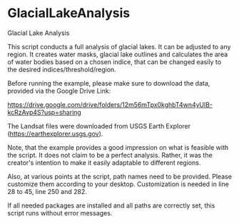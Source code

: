 # GlacialLakeAnalysis

Glacial Lake Analysis

This script conducts a full analysis of glacial lakes. 
It can be adjusted to any region.
It creates water masks, glacial lake outlines and calculates the area of water bodies based on a chosen indice, 
that can be changed easily to the desired indices/threshold/region. 


Before running the example, please make sure to download the data, provided via the Google Drive Link:

https://drive.google.com/drive/folders/12m56mTpx0kghbT4wn4yUlB-kcRzAvp4S?usp=sharing


The Landsat files were downloaded from USGS Earth Explorer (https://earthexplorer.usgs.gov).

Note, that the example provides a good impression on what is feasible with the script. 
It does not claim to be a perfect analysis. Rather, it was the creator's intention to make it easily adaptable to different regions. 

Also, at various points at the script, path names need to be provided.
Please customize them according to your desktop. 
Customization is needed in line 28 to 45, line 250 and 282. 

If all needed packages are installed and all paths are correctly set, this script runs without error messages.